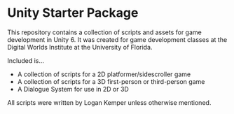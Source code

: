 # Unity Starter Package

This repository contains a collection of scripts and assets for game development in Unity 6. 
It was created for game development classes at the Digital Worlds Institute at the University of Florida.

Included is...
- A collection of scripts for a 2D platformer/sidescroller game
- A collection of scripts for a 3D first-person or third-person game
- A Dialogue System for use in 2D or 3D

All scripts were written by Logan Kemper unless otherwise mentioned.
